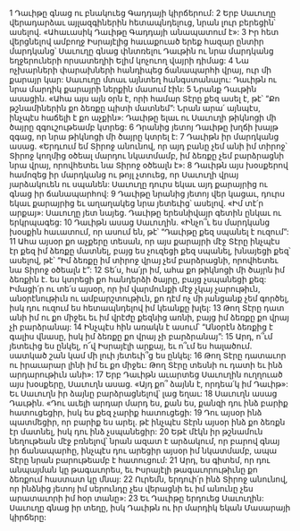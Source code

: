 1 Դաւիթը գնաց ու բնակուեց Գադդայի կիրճերում: 2 Երբ Սաւուղը վերադարձաւ այլազգիներին հետապնդելուց, նրան լուր բերեցին՝ ասելով. «Ահաւասիկ Դաւիթը Գադդայի անապատում է»: 3 Իր հետ վերցնելով ամբողջ Իսրայէլից հաւաքուած երեք հազար ընտիր մարդկանց՝ Սաւուղը գնաց փնտռելու Դաւթին ու նրա մարդկանց եղջերուների որսատեղիի Ելիմ կոչուող վայրի դիմաց: 4 Նա ոչխարների փարախների հանդիպեց ճանապարհի վրայ, ուր մի քարայր կար: Սաւուղը մտաւ այնտեղ հանգստանալու: Դաւիթն ու նրա մարդիկ քարայրի ներքին մասում էին: 5 Նրանք Դաւթին ասացին. «Ահա այս այն օրն է, որի համար Տէրը քեզ ասել է, թէ՝ “Քո թշնամիներին քո ձեռքը պիտի մատնեմ”: Նրան արա՛ այնպէս, ինչպէս հաճելի է քո աչքին»: Դաւիթը ելաւ ու Սաւուղի թիկնոցի մի ծայրը զգուշութեամբ կտրեց: 6 Դրանից յետոյ Դաւիթը խղճի խայթ զգաց, որ նրա թիկնոցի մի ծայրը կտրել է: 7 Դաւիթն իր մարդկանց ասաց. «Երդւում եմ Տիրոջ անունով, որ այդ բանը չեմ անի իմ տիրոջ՝ Տիրոջ կողմից օծեալ մարդու նկատմամբ, իմ ձեռքը չեմ բարձրացնի նրա վրայ, որովհետեւ նա Տիրոջ օծեալն է»: 8 Դաւիթն այս խօսքերով համոզեց իր մարդկանց ու թոյլ չտուեց, որ Սաւուղի վրայ յարձակուեն ու սպանեն: Սաւուղը դուրս եկաւ այդ քարայրից ու գնաց իր ճանապարհով:
9 Դաւիթը նրանից յետոյ վեր կացաւ, դուրս եկաւ քարայրից եւ աղաղակեց նրա յետեւից՝ ասելով. «Իմ տէ՛ր արքայ»: Սաւուղը յետ նայեց. Դաւիթը երեսնիվայր գետին ընկաւ ու երկրպագեց: 10 Դաւիթն ասաց Սաւուղին. «Ինչո՞ւ ես մարդկանց խօսքին հաւատում, որ ասում են, թէ՝ “Դաւիթը քեզ սպանել է ուզում”: 11 Ահա այսօր քո աչքերը տեսան, որ այս քարայրի մէջ Տէրը ինչպէս էր քեզ իմ ձեռքը մատնել, բայց ես չուզեցի քեզ սպանել, խնայեցի քեզ՝ ասելով, թէ՝ “Իմ ձեռքը իմ տիրոջ վրայ չեմ բարձրացնի, որովհետեւ նա Տիրոջ օծեալն է”: 12 Տե՛ս, հա՛յր իմ, ահա քո թիկնոցի մի ծայրն իմ ձեռքին է. ես կտրեցի քո հանդերձի ծայրը, բայց չսպանեցի քեզ: Իմացի՛ր ու տե՛ս այսօր, որ իմ վարմունքի մէջ չկայ չարութիւն, անօրէնութիւն ու ամբարշտութիւն, քո դէմ ոչ մի յանցանք չեմ գործել, իսկ դու ուզում ես հետապնդելով իմ կեանքը խլել: 13 Թող Տէրը դատ անի իմ ու քո միջեւ եւ իմ վրէժը քեզնից առնի, բայց իմ ձեռքը քո վրայ չի բարձրանայ: 14 Ինչպէս հին առակն է ասում՝ “Անօրէն ձեռքից է գալիս վնասը, իսկ իմ ձեռքը քո վրայ չի բարձրանայ”: 15 Արդ, ո՞ւմ յետեւից ես ընկել, ո՜վ Իսրայէլի արքայ, եւ ո՞ւմ ես հալածում. սատկած շան կամ մի լուի յետեւի՞ց ես ընկել: 16 Թող Տէրը դատաւոր ու իրաւարար լինի իմ եւ քո միջեւ: Թող Տէրը տեսնի ու դատի եւ ինձ արդարութիւն անի»:
17 Երբ Դաւիթն աւարտեց Սաւուղին ուղղուած այս խօսքերը, Սաւուղն ասաց. «Այդ քո՞ ձայնն է, որդեա՛կ իմ Դաւիթ»: Եւ Սաւուղն իր ձայնը բարձրացնելով՝ լաց եղաւ: 18 Սաւուղն ասաց Դաւթին. «Դու աւելի արդար մարդ ես, քան ես, քանզի դու ինձ բարիք հատուցեցիր, իսկ ես քեզ չարիք հատուցեցի: 19 Դու այսօր ինձ պատմեցիր, որ բարիք ես արել. թէ ինչպէս Տէրն այսօր ինձ քո ձեռքն էր մատնել, իսկ դու ինձ չսպանեցիր: 20 Եթէ մէկն իր թշնամուն նեղութեան մէջ բռնելով՝ նրան ազատ է արձակում, որ բարով գնայ իր ճանապարհը, ինչպէս դու արեցիր այսօր իմ նկատմամբ, ապա Տէրը նրան բարութեամբ է հատուցում: 21 Արդ, ես գիտեմ, որ դու անպայման կը թագաւորես, եւ Իսրայէլի թագաւորութիւնը քո ձեռքում հաստատ կը մնայ: 22 Ուրեմն, երդուի՛ր ինձ Տիրոջ անունով, որ ինձնից յետոյ իմ սերունդը չես վերացնի եւ իմ անունը չես արատաւորի իմ հօր տանը»: 23 Եւ Դաւիթը երդուեց Սաւուղին: Սաւուղը գնաց իր տեղը, իսկ Դաւիթն ու իր մարդիկ եկան Մասարայի կիրճերը:
